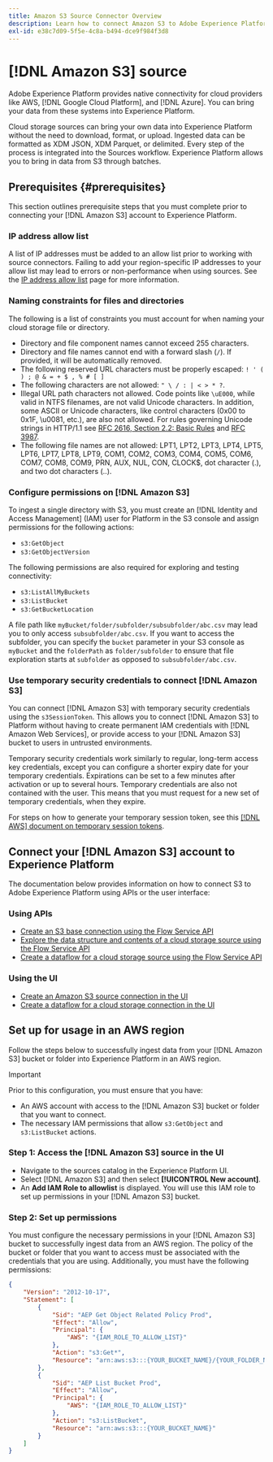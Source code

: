 ```yaml
---
title: Amazon S3 Source Connector Overview
description: Learn how to connect Amazon S3 to Adobe Experience Platform using APIs or the user interface.
exl-id: e38c7d09-5f5e-4c8a-b494-dce9f984f3d8
---
```

# [!DNL Amazon S3] source

Adobe Experience Platform provides native connectivity for cloud providers like AWS, [!DNL Google Cloud Platform], and [!DNL Azure]. You can bring your data from these systems into Experience Platform.

Cloud storage sources can bring your own data into Experience Platform without the need to download, format, or upload. Ingested data can be formatted as XDM JSON, XDM Parquet, or delimited. Every step of the process is integrated into the Sources workflow. Experience Platform allows you to bring in data from S3 through batches.

## Prerequisites {#prerequisites}

This section outlines prerequisite steps that you must complete prior to connecting your [!DNL Amazon S3] account to Experience Platform.

### IP address allow list

A list of IP addresses must be added to an allow list prior to working with source connectors. Failing to add your region-specific IP addresses to your allow list may lead to errors or non-performance when using sources. See the [IP address allow list](../../ip-address-allow-list.md) page for more information.

### Naming constraints for files and directories

The following is a list of constraints you must account for when naming your cloud storage file or directory.

- Directory and file component names cannot exceed 255 characters.
- Directory and file names cannot end with a forward slash (`/`). If provided, it will be automatically removed.
- The following reserved URL characters must be properly escaped: `! ' ( ) ; @ & = + $ , % # [ ]`
- The following characters are not allowed: `" \ / : | < > * ?`.
- Illegal URL path characters not allowed. Code points like `\uE000`, while valid in NTFS filenames, are not valid Unicode characters. In addition, some ASCII or Unicode characters, like control characters (0x00 to 0x1F, \u0081, etc.), are also not allowed. For rules governing Unicode strings in HTTP/1.1 see [RFC 2616, Section 2.2: Basic Rules](https://www.ietf.org/rfc/rfc2616.txt) and [RFC 3987](https://www.ietf.org/rfc/rfc3987.txt).
- The following file names are not allowed: LPT1, LPT2, LPT3, LPT4, LPT5, LPT6, LPT7, LPT8, LPT9, COM1, COM2, COM3, COM4, COM5, COM6, COM7, COM8, COM9, PRN, AUX, NUL, CON, CLOCK$, dot character (.), and two dot characters (..).

### Configure permissions on [!DNL Amazon S3]

To ingest a single directory with S3, you must create an [!DNL Identity and Access Management] (IAM) user for Platform in the S3 console and assign permissions for the following actions:

- `s3:GetObject`
- `s3:GetObjectVersion`

The following permissions are also required for exploring and testing connectivity:

- `s3:ListAllMyBuckets`
- `s3:ListBucket`
- `s3:GetBucketLocation`

A file path like `myBucket/folder/subfolder/subsubfolder/abc.csv` may lead you to only access `subsubfolder/abc.csv`. If you want to access the subfolder, you can specify the `bucket` parameter in your S3 console as `myBucket` and the `folderPath` as `folder/subfolder` to ensure that file exploration starts at `subfolder` as opposed to `subsubfolder/abc.csv`.

### Use temporary security credentials to connect [!DNL Amazon S3]

You can connect [!DNL Amazon S3] with temporary security credentials using the `s3SessionToken`. This allows you to connect [!DNL Amazon S3] to Platform without having to create permanent IAM credentials with [!DNL Amazon Web Services], or provide access to your [!DNL Amazon S3] bucket to users in untrusted environments.

Temporary security credentials work similarly to regular, long-term access key credentials, except you can configure a shorter expiry date for your temporary credentials. Expirations can be set to a few minutes after activation or up to several hours. Temporary credentials are also not contained with the user. This means that you must request for a new set of temporary credentials, when they expire.

For steps on how to generate your temporary session token, see this [[!DNL AWS] document on temporary session tokens](https://docs.aws.amazon.com/IAM/latest/UserGuide/id_credentials_temp_request.html#api_getsessiontoken).

## Connect your [!DNL Amazon S3] account to Experience Platform

The documentation below provides information on how to connect S3 to Adobe Experience Platform using APIs or the user interface:

### Using APIs

- [Create an S3 base connection using the Flow Service API](../../tutorials/api/create/cloud-storage/s3.md)
- [Explore the data structure and contents of a cloud storage source using the Flow Service API](../../tutorials/api/explore/cloud-storage.md)
- [Create a dataflow for a cloud storage source using the Flow Service API](../../tutorials/api/collect/cloud-storage.md)

### Using the UI

- [Create an Amazon S3 source connection in the UI](../../tutorials/ui/create/cloud-storage/s3.md)
- [Create a dataflow for a cloud storage connection in the UI](../../tutorials/ui/dataflow/batch/cloud-storage.md)

## Set up for usage in an AWS region

Follow the steps below to successfully ingest data from your [!DNL Amazon S3] bucket or folder into Experience Platform in an AWS region.

>[!IMPORTANT]
>
>Prior to this configuration, you must ensure that you have:
>
>- An AWS account with access to the [!DNL Amazon S3] bucket or folder that you want to connect.
>- The necessary IAM permissions that allow `s3:GetObject` and `s3:ListBucket` actions.

### Step 1: Access the [!DNL Amazon S3] source in the UI

- Navigate to the sources catalog in the Experience Platform UI.
- Select [!DNL Amazon S3] and then select **[!UICONTROL New account]**.
- An **Add IAM Role to allowlist** is displayed. You will use this IAM role to set up permissions in your [!DNL Amazon S3] bucket.

### Step 2: Set up permissions

You must configure the necessary permissions in your [!DNL Amazon S3] bucket to successfully ingest data from an AWS region. The policy of the bucket or folder that you want to access must be associated with the credentials that you are using. Additionally, you must have the following permissions:


```json
{
    "Version": "2012-10-17",
    "Statement": [
        {
            "Sid": "AEP Get Object Related Policy Prod",
            "Effect": "Allow",
            "Principal": {
                "AWS": "{IAM_ROLE_TO_ALLOW_LIST}"
            },
            "Action": "s3:Get*",
            "Resource": "arn:aws:s3:::{YOUR_BUCKET_NAME}/{YOUR_FOLDER_NAME}"
        },
        {
            "Sid": "AEP List Bucket Prod",
            "Effect": "Allow",
            "Principal": {
                "AWS": "{IAM_ROLE_TO_ALLOW_LIST}"
            },
            "Action": "s3:ListBucket",
            "Resource": "arn:aws:s3:::{YOUR_BUCKET_NAME}"
        }
    ]
}  

```

